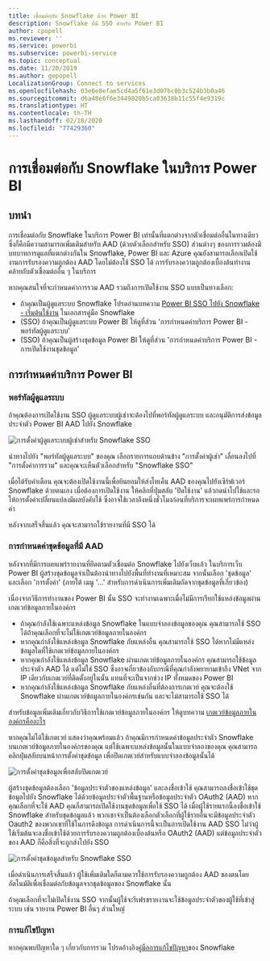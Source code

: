 ```yaml
---
title: เชื่อมต่อกับ Snowflake ด้วย Power BI
description: Snowflake ที่มี SSO สำหรับ Power BI
author: cpopell
ms.reviewer: ''
ms.service: powerbi
ms.subservice: powerbi-service
ms.topic: conceptual
ms.date: 11/20/2019
ms.author: gepopell
LocalizationGroup: Connect to services
ms.openlocfilehash: 03e6e8efae5cd4a5f61e3d07bc0b3c524b3b0a46
ms.sourcegitcommit: d6a48e6f6e3449820b5ca03638b11c55f4e9319c
ms.translationtype: HT
ms.contentlocale: th-TH
ms.lasthandoff: 02/18/2020
ms.locfileid: "77429360"
---
```

#  <a name="connecting-to-snowflake-in-power-bi-service"></a>การเชื่อมต่อกับ Snowflake ในบริการ Power BI

## <a name="introduction"></a>บทนำ

การเชื่อมต่อกับ Snowflake ในบริการ Power BI เท่านั้นที่แตกต่างจากตัวเชื่อมต่ออื่นในทางเดียว ซึ่งก็คือมีความสามารถเพิ่มเติมสำหรับ AAD (ด้วยตัวเลือกสำหรับ SSO) ส่วนต่างๆ ของการรวมต้องมีบทบาทการดูแลที่แตกต่างกันใน Snowflake, Power BI และ Azure คุณยังสามารถเลือกเปิดใช้งานการรับรองความถูกต้อง AAD โดยไม่ต้องใช้ SSO ได้ การรับรองความถูกต้องเบื้องต้นทำงานคล้ายกับตัวเชื่อมต่ออื่น ๆ ในบริการ

หากคุณสนใจที่จะกำหนดค่าการรวม AAD รวมถึงการเปิดใช้งาน SSO แบบเป็นทางเลือก:
* ถ้าคุณเป็นผู้ดูแลระบบ Snowflake โปรดอ่านบทความ [Power BI SSO ไปยัง Snowflake - เริ่มต้นใช้งาน](https://docs.snowflake.net/manuals/LIMITEDACCESS/oauth-powerbi.html) ในเอกสารคู่มือ Snowflake
* (SSO) ถ้าคุณเป็นผู้ดูแลระบบ Power BI ให้ดูที่ส่วน 'การกำหนดค่าบริการ Power BI - พอร์ทัลผู้ดูแลระบบ'
* (SSO) ถ้าคุณเป็นผู้สร้างชุดข้อมูล Power BI ให้ดูที่ส่วน 'การกำหนดค่าบริการ Power BI - การเปิดใช้งานชุดข้อมูล'

## <a name="power-bi-service-configuration"></a>การกำหนดค่าบริการ Power BI

### <a name="admin-portal"></a>พอร์ทัลผู้ดูแลระบบ

ถ้าคุณต้องการเปิดใช้งาน SSO ผู้ดูแลระบบผู้เช่าจะต้องไปที่พอร์ทัลผู้ดูแลระบบ และอนุมัติการส่งข้อมูลประจำตัว Power BI AAD ไปยัง Snowflake

![การตั้งค่าผู้ดูแลระบบผู้เช่าสำหรับ Snowflake SSO](media/service-connect-snowflake/snowflakessotenant.png)

นำทางไปยัง "พอร์ทัลผู้ดูแลระบบ" ของคุณ เลือกรายการแถบด้านข้าง "การตั้งค่าผู้เช่า" เลื่อนลงไปที่ "การตั้งค่าการรวม" และคุณจะเห็นตัวเลือกสำหรับ "Snowflake  SSO"

เมื่อได้รับคำเตือน คุณจะต้องเปิดใช้งานนี้เพื่อยินยอมให้ส่งโทเค็น AAD ของคุณไปยังเซิร์ฟเวอร์ Snowflake ด้วยตนเอง เมื่อต้องการเปิดใช้งาน ให้คลิกที่ปุ่มสลับ 'ปิดใช้งาน' แล้วกดนำไปใช้และรอให้การตั้งค่าเปลี่ยนแปลงมีผลบังคับใช้ ซึ่งอาจใช้เวลาถึงหนึ่งชั่วโมงก่อนที่บริการจะเผยแพร่การกำหนดค่า

หลังจากเสร็จสิ้นแล้ว คุณจะสามารถใช้รายงานที่มี SSO ได้

### <a name="configuring-a-dataset-with-aad"></a>การกำหนดค่าชุดข้อมูลที่มี AAD

หลังจากที่มีการเผยแพร่รายงานที่ยึดตามตัวเชื่อมต่อ Snowflake ไปยังเว็บแล้ว ในบริการเว็บ Power BI ผู้สร้างชุดข้อมูลจำเป็นต้องนำทางไปยังพื้นที่ทำงานที่เหมาะสม จากนั้นเลือก 'ชุดข้อมูล' และเลือก 'การตั้งค่า' (ภายใต้ เมนู '...' สำหรับการดำเนินการเพิ่มเติมถัดจากชุดข้อมูลที่เกี่ยวข้อง)

เนื่องจากวิธีการทำงานของ Power BI นั้น SSO จะทำงานเฉพาะเมื่อไม่มีการเรียกใช้แหล่งข้อมูลผ่านเกตเวย์ข้อมูลภายในองค์กร

* ถ้าคุณกำลังใช้เฉพาะแหล่งข้อมูล Snowflake ในแบบจำลองข้อมูลของคุณ คุณสามารถใช้ SSO ได้ถ้าคุณเลือกที่จะไม่ใช้เกตเวย์ข้อมูลภายในองค์กร
* หากคุณกำลังใช้แหล่งข้อมูล Snowflake กับแหล่งอื่น คุณสามารถใช้ SSO ได้หากไม่มีแหล่งข้อมูลใดที่ใช้เกตเวย์ข้อมูลภายในองค์กร
* หากคุณกำลังใช้แหล่งข้อมูล Snowflake ผ่านเกตเวย์ข้อมูลภายในองค์กร คุณสามารถใช้ข้อมูลประจำตัว AAD ได้ แต่ไม่ใช่ SSO ซึ่งอาจเกี่ยวข้องกับกรณีที่คุณกำลังพยายามเข้าถึง VNet จาก IP เดียวกับเกตเวย์ที่ติดตั้งอยู่ในนั้น แทนที่จะเป็นจากช่วง IP ทั้งหมดของ Power BI
* หากคุณกำลังใช้แหล่งข้อมูล Snowflake กับแหล่งอื่นที่ต้องการเกตเวย์ คุณจะต้องใช้ Snowflake ผ่านเกตเวย์ข้อมูลภายในองค์กรเช่นกัน และจะไม่สามารถใช้ SSO ได้

สำหรับข้อมูลเพิ่มเติมเกี่ยวกับวิธีการใช้เกตเวย์ข้อมูลภายในองค์กร ให้ดูบทความ [เกตเวย์ข้อมูลภายในองค์กรคืออะไร](https://docs.microsoft.com/power-bi/service-gateway-onprem)

หากคุณไม่ได้ใช้เกตเวย์ แสดงว่าคุณพร้อมแล้ว ถ้าคุณมีการกำหนดค่าข้อมูลประจำตัว Snowflake บนเกตเวย์ข้อมูลภายในองค์กรของคุณ แต่ใช้เฉพาะแหล่งข้อมูลนั้นในแบบจำลองของคุณ คุณสามารถคลิกปุ่มสลับบนหน้าการตั้งค่าชุดข้อมูล เพื่อปิดเกตเวย์สำหรับแบบจำลองข้อมูลนั้นได้

![การตั้งค่าชุดข้อมูลเพื่อสลับปิดเกตเวย์](media/service-connect-snowflake/snowflake_gateway_toggle_off.png)

ผู้สร้างชุดข้อมูลต้องเลือก 'ข้อมูลประจำตัวของแหล่งข้อมูล' และลงชื่อเข้าใช้ คุณสามารถลงชื่อเข้าใช้ชุดข้อมูลไปยัง Snowflake ได้ด้วยข้อมูลประจำตัวพื้นฐานหรือข้อมูลประจำตัว OAuth2 (AAD) หากคุณเลือกที่จะใช้ AAD คุณก็สามารถเปิดใช้งานชุดข้อมูลเพื่อใช้ SSO ได้ เมื่อผู้ใช้รายแรกนี้ลงชื่อเข้าใช้ Snowflake สำหรับชุดข้อมูลแล้ว พวกเขาจำเป็นต้องเลือกตัวเลือกที่ผู้ใช้รายอื่นจะมีข้อมูลประจำตัว Oauth2 ของพวกเขาที่ใช้ในการดึงข้อมูล การดำเนินการนี้จะเป็นการเปิดใช้งาน AAD SSO ไม่ว่าผู้ใช้เริ่มต้นจะลงชื่อเข้าใช้ด้วยการรับรองความถูกต้องเบื้องต้นหรือ OAuth2 (AAD) แต่ข้อมูลประจำตัวของ AAD ก็คือสิ่งที่จะถูกส่งไปยัง SSO 

![การตั้งค่าชุดข้อมูลสำหรับ Snowflake SSO](media/service-connect-snowflake/snowflakessocredui.png)

เมื่อดำเนินการเสร็จสิ้นแล้ว ผู้ใช้เพิ่มเติมใดก็ตามควรใช้การรับรองความถูกต้อง AAD ของตนโดยอัตโนมัติเพื่อเชื่อมต่อกับข้อมูลจากชุดข้อมูลของ Snowflake นั้น

ถ้าคุณเลือกที่จะไม่เปิดใช้งาน SSO จากนั้นผู้ใช้จะรีเฟรชรายงานจะใช้ข้อมูลประจำตัวของผู้ใช้ที่เข้าสู่ระบบ เช่น รายงาน Power BI อื่นๆ ส่วนใหญ่

### <a name="troubleshooting"></a>การแก้ไขปัญหา

หากคุณพบปัญหาใด ๆ เกี่ยวกับการรวม โปรดอ้างอิง[คู่มือการแก้ไขปัญหา](https://docs.snowflake.net/manuals/LIMITEDACCESS/oauth-powerbi.html#troubleshooting)ของ Snowflake

